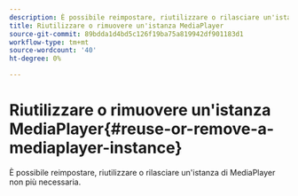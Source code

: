 ```yaml
---
description: È possibile reimpostare, riutilizzare o rilasciare un'istanza di MediaPlayer non più necessaria.
title: Riutilizzare o rimuovere un'istanza MediaPlayer
source-git-commit: 89bdda1d4bd5c126f19ba75a819942df901183d1
workflow-type: tm+mt
source-wordcount: '40'
ht-degree: 0%

---
```



# Riutilizzare o rimuovere un&#39;istanza MediaPlayer{#reuse-or-remove-a-mediaplayer-instance}

È possibile reimpostare, riutilizzare o rilasciare un&#39;istanza di MediaPlayer non più necessaria.

